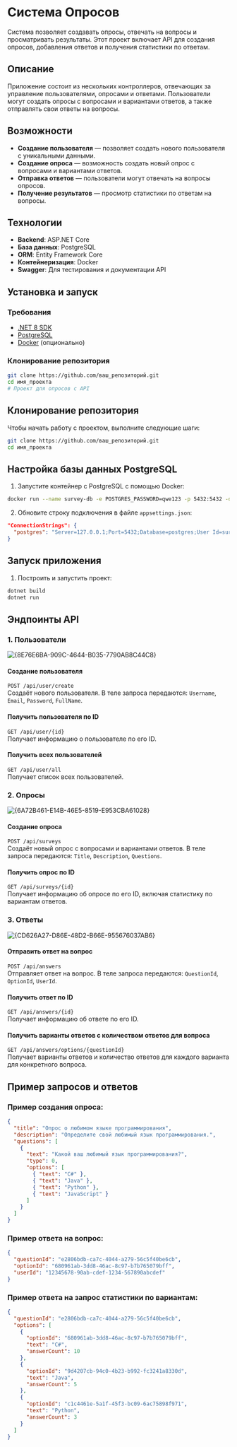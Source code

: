 # Система Опросов

Система позволяет создавать опросы, отвечать на вопросы и просматривать результаты. Этот проект включает API для создания опросов, добавления ответов и получения статистики по ответам.

## Описание

Приложение состоит из нескольких контроллеров, отвечающих за управление пользователями, опросами и ответами. Пользователи могут создать опросы с вопросами и вариантами ответов, а также отправлять свои ответы на вопросы.

## Возможности

- **Создание пользователя** — позволяет создать нового пользователя с уникальными данными.
- **Создание опроса** — возможность создать новый опрос с вопросами и вариантами ответов.
- **Отправка ответов** — пользователи могут отвечать на вопросы опросов.
- **Получение результатов** — просмотр статистики по ответам на вопросы.

## Технологии

- **Backend**: ASP.NET Core 
- **База данных**: PostgreSQL
- **ORM**: Entity Framework Core
- **Контейнеризация**: Docker
- **Swagger**: Для тестирования и документации API

## Установка и запуск

### Требования

- [.NET 8 SDK](https://dotnet.microsoft.com/download)
- [PostgreSQL](https://www.postgresql.org/download/)
- [Docker](https://www.docker.com/get-started) (опционально)

### Клонирование репозитория

```bash
git clone https://github.com/ваш_репозиторий.git
cd имя_проекта
# Проект для опросов с API
```

## Клонирование репозитория

Чтобы начать работу с проектом, выполните следующие шаги:

```bash
git clone https://github.com/ваш_репозиторий.git
cd имя_проекта
```

## Настройка базы данных PostgreSQL

1. Запустите контейнер с PostgreSQL с помощью Docker:

```bash
docker run --name survey-db -e POSTGRES_PASSWORD=qwe123 -p 5432:5432 -d postgres
```

2. Обновите строку подключения в файле `appsettings.json`:

```json
"ConnectionStrings": {
  "postgres": "Server=127.0.0.1;Port=5432;Database=postgres;User Id=survey;Password=qwe123; Include Error Detail=true"
}
```

## Запуск приложения

1. Построить и запустить проект:

```bash
dotnet build
dotnet run
```
## Эндпоинты API

### 1. Пользователи

![{8E76E6BA-909C-4644-B035-7790AB8C44C8}](https://github.com/user-attachments/assets/ad391cb1-a8c5-4916-b9c5-bbc2ba178496)
#### Создание пользователя
`POST /api/user/create`  
Создаёт нового пользователя. В теле запроса передаются: `Username`, `Email`, `Password`, `FullName`.

#### Получить пользователя по ID
`GET /api/user/{id}`  
Получает информацию о пользователе по его ID.

#### Получить всех пользователей
`GET /api/user/all`  
Получает список всех пользователей.

### 2. Опросы
![{6A72B461-E14B-46E5-8519-E953CBA61028}](https://github.com/user-attachments/assets/7a2f71da-ae67-4501-8bb7-9ebdeebbed6b)

#### Создание опроса
`POST /api/surveys`  
Создаёт новый опрос с вопросами и вариантами ответов. В теле запроса передаются: `Title`, `Description`, `Questions`.

#### Получить опрос по ID
`GET /api/surveys/{id}`  
Получает информацию об опросе по его ID, включая статистику по вариантам ответов.

### 3. Ответы
![{CD626A27-D86E-48D2-B66E-955676037AB6}](https://github.com/user-attachments/assets/323121ef-66e9-405f-aada-c4dd76445797)

#### Отправить ответ на вопрос
`POST /api/answers`  
Отправляет ответ на вопрос. В теле запроса передаются: `QuestionId`, `OptionId`, `UserId`.

#### Получить ответ по ID
`GET /api/answers/{id}`  
Получает информацию об ответе по его ID.

#### Получить варианты ответов с количеством ответов для вопроса
`GET /api/answers/options/{questionId}`  
Получает варианты ответов и количество ответов для каждого варианта для конкретного вопроса.

## Пример запросов и ответов

### Пример создания опроса:

```json
{
  "title": "Опрос о любимом языке программирования",
  "description": "Определите свой любимый язык программирования.",
  "questions": [
    {
      "text": "Какой ваш любимый язык программирования?",
      "type": 0,
      "options": [
        { "text": "C#" },
        { "text": "Java" },
        { "text": "Python" },
        { "text": "JavaScript" }
      ]
    }
  ]
}
```

### Пример ответа на вопрос:

```json
{
  "questionId": "e2806bdb-ca7c-4044-a279-56c5f40be6cb",
  "optionId": "680961ab-3dd8-46ac-8c97-b7b765079bff",
  "userId": "12345678-90ab-cdef-1234-567890abcdef"
}
```

### Пример ответа на запрос статистики по вариантам:

```json
{
  "questionId": "e2806bdb-ca7c-4044-a279-56c5f40be6cb",
  "options": [
    {
      "optionId": "680961ab-3dd8-46ac-8c97-b7b765079bff",
      "text": "C#",
      "answerCount": 10
    },
    {
      "optionId": "9d4207cb-94c0-4b23-b992-fc3241a8330d",
      "text": "Java",
      "answerCount": 5
    },
    {
      "optionId": "c1c4461e-5a1f-45f3-bc09-6ac75898f971",
      "text": "Python",
      "answerCount": 3
    }
  ]
}
```
